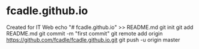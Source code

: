 # fcadle.github.io
Created for IT Web
echo "# fcadle.github.io" >> README.md
git init
git add README.md
git commit -m "first commit"
git remote add origin https://github.com/fcadle/fcadle.github.io.git
git push -u origin master
